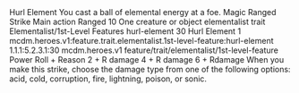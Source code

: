 <ability>
  <name>Hurl Element</name>
  <flavor>You cast a ball of elemental energy at a foe.</flavor>
  <keywords>
    <keyword>Magic</keyword>
    <keyword>Ranged</keyword>
    <keyword>Strike</keyword>
  </keywords>
  <type>Main action</type>
  <distance>Ranged 10</distance>
  <target>One creature or object</target>
  <metadata>
    <class>elementalist</class>
    <feature_type>trait</feature_type>
    <file_dpath>Elementalist/1st-Level Features</file_dpath>
    <item_id>hurl-element</item_id>
    <item_index>30</item_index>
    <item_name>Hurl Element</item_name>
    <level>1</level>
    <scc>mcdm.heroes.v1:feature.trait.elementalist.1st-level-feature:hurl-element</scc>
    <scdc>1.1.1:5.2.3.1:30</scdc>
    <source>mcdm.heroes.v1</source>
    <type>feature/trait/elementalist/1st-level-feature</type>
  </metadata>
  <effects>
    <effect type="roll">
      <roll>Power Roll + Reason</roll>
      <t1>2 + R damage</t1>
      <t2>4 + R damage</t2>
      <t3>6 + Rdamage</t3>
    </effect>
    <effect type="mundane">When you make this strike, choose the damage type from one of the following options: acid, cold, corruption, fire, lightning, poison, or sonic.</effect>
  </effects>
</ability>
